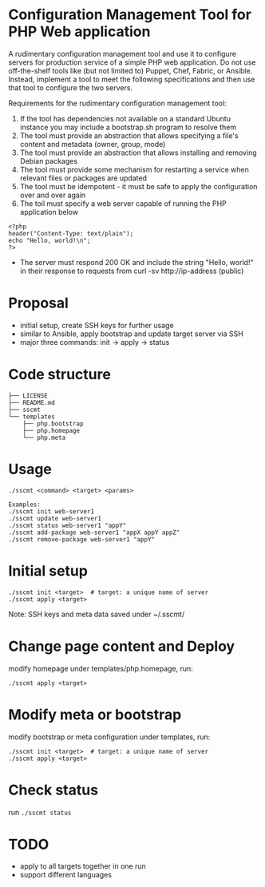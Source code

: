# Configuration Management Tool for PHP Web application

A rudimentary configuration management tool and use it to configure servers for production service of a simple PHP web application. Do not use off-the-shelf tools like (but not limited to) Puppet, Chef, Fabric, or Ansible. Instead, implement a tool to meet the following specifications and then use that tool to configure the two servers.

Requirements for the rudimentary configuration management tool:
1. If the tool has dependencies not available on a standard Ubuntu instance you may include a bootstrap.sh program to resolve them
2. The tool must provide an abstraction that allows specifying a file's content and metadata (owner, group, mode)
3. The tool must provide an abstraction that allows installing and removing Debian packages
4. The tool must provide some mechanism for restarting a service when relevant files or packages are updated
5. The tool must be idempotent - it must be safe to apply the configuration over and over again
6. The toil must specify a web server capable of running the PHP application below
```
<?php
header("Content-Type: text/plain");
echo "Hello, world!\n";
?>
```
* The server must respond 200 OK and include the string "Hello, world!" in their response to requests from curl -sv http://ip-address (public)


# Proposal

- initial setup, create SSH keys for further usage
- similar to Ansible, apply bootstrap and update target server via SSH
- major three commands: init -> apply -> status


# Code structure

```
├── LICENSE
├── README.md
├── sscmt
└── templates
    ├── php.bootstrap
    ├── php.homepage
    └── php.meta
```


# Usage

```
./sscmt <command> <target> <params>

Examples:
./sscmt init web-server1
./sscmt update web-server1
./sscmt status web-server1 "appY"
./sscmt add-package web-server1 "appX appY appZ"
./sscmt remove-package web-server1 "appY"
```

# Initial setup

```
./sscmt init <target>  # target: a unique name of server
./sscmt apply <target>
```
Note: SSH keys and meta data saved under ~/.sscmt/


# Change page content and Deploy

modify homepage under templates/php.homepage, run:
```
./sscmt apply <target>

```

# Modify meta or bootstrap

modify bootstrap or meta configuration under templates, run:
```
./sscmt init <target>  # target: a unique name of server
./sscmt apply <target>
``````

# Check status

run `./sscmt status`


# TODO

- apply to all targets together in one run
- support different languages
